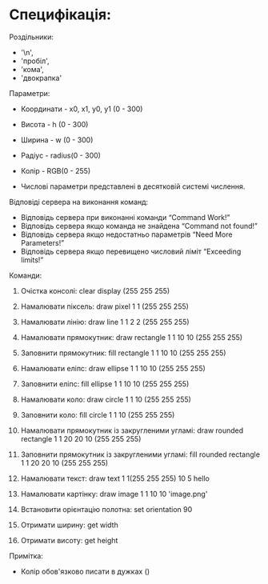 # Специфікація:

Роздільники:
- '\n',
- 'пробіл',
- 'кома',
- 'двокрапка'

Параметри:

- Координати - x0, x1, y0, y1 (0 - 300)
- Висота - h (0 - 300)
- Ширина - w (0 - 300)
- Радіус - radius(0 - 300)
- Колір - RGB(0 - 255)

- Числові параметри представлені в десятковій системі числення.

Відповіді сервера на виконання команд:
- Відповідь сервера при виконанні команди “Command Work!”
- Відповідь сервера якщо команда не знайдена “Command not found!”
- Відповідь сервера якщо недостатньо параметрів “Need More Parameters!”
- Відповідь сервера якщо перевищено числовий ліміт “Exceeding limits!”

Команди:
1. Очістка консолі:
clear display (255 255 255)

2. Намалювати піксель:
draw pixel 1 1 (255 255 255)

3. Намалювати лінію:
draw line 1 1 2 2 (255 255 255)

4. Намалювати прямокутник:
draw rectangle 1 1 10 10 (255 255 255)

5. Заповнити прямокутник:
fill rectangle 1 1 10 10 (255 255 255)

6. Намалювати еліпс:
draw ellipse 1 1 10 10 (255 255 255)

7. Заповнити еліпс: 
fill ellipse 1 1 10 10 (255 255 255)

8. Намалювати коло:
draw circle 1 1 10 (255 255 255)

9. Заповнити коло:
fill circle 1 1 10 (255 255 255)

10. Намалювати прямокутник із закругленими угламі: 
draw rounded rectangle 1 1 20 20 10 (255 255 255)

11. Заповнити прямокутник із закругленими угламі:
fill rounded rectangle 1 1 20 20 10 (255 255 255)

12. Намалювати текст:
draw text 1 1(255 255 255) 10 5 hello

13. Намалювати картінку:
draw image 1 1 10 10 'image.png'

14. Встановити орієнтацію полотна:
set orientation 90

15. Отримати ширину: 
get width

16. Отримати висоту:
get height



Примітка:
- Колір обов'язково писати в дужках ()
